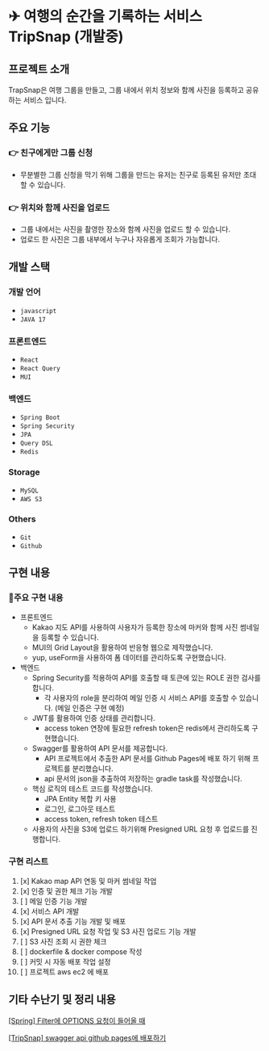 # ✈ 여행의 순간을 기록하는 서비스 TripSnap (개발중)

## 프로젝트 소개

TrapSnap은 여행 그룹을 만들고, 그룹 내에서 위치 정보와 함께 사진을 등록하고 공유하는 서비스 입니다.

## 주요 기능

### 👉 친구에게만 그룹 신청

- 무분별한 그룹 신청을 막기 위해 그룹을 만드는 유저는 친구로 등록된 유저만 초대 할 수 있습니다.

### 👉 위치와 함께 사진을 업로드

- 그룹 내에서는 사진을 촬영한 장소와 함께 사진을 업로드 할 수 있습니다.
- 업로드 한 사진은 그룹 내부에서 누구나 자유롭게 조회가 가능합니다.

## 개발 스택

### 개발 언어

- `javascript`
- `JAVA 17`

### 프론트엔드

- `React`
- `React Query`
- `MUI`

### 백엔드

- `Spring Boot`
- `Spring Security`
- `JPA`
- `Query DSL`
- `Redis`

### Storage

- `MySQL`
- `AWS S3`

### Others

- `Git`
- `Github`

## 구현 내용

### 📌주요 구현 내용

- 프론트엔드
  - Kakao 지도 API를 사용하여 사용자가 등록한 장소에 마커와 함께 사진 썸네일을 등록할 수 있습니다.
  - MUI의 Grid Layout을 활용하여 반응형 웹으로 제작했습니다.
  - yup, useForm을 사용하여 폼 데이터를 관리하도록 구현했습니다.
- 백엔드
  - Spring Security를 적용하여 API를 호출할 때 토큰에 있는 ROLE 권한 검사를 합니다.
    - 각 사용자의 role을 분리하여 메일 인증 시 서비스 API를 호출할 수 있습니다. (메일 인증은 구현 예정)
  - JWT를 활용하여 인증 상태를 관리합니다.
    - access token 연장에 필요한 refresh token은 redis에서 관리하도록 구현했습니다.
  - Swagger를 활용하여 API 문서를 제공합니다.
    - API 프로젝트에서 추출한 API 문서를 Github Pages에 배포 하기 위해 프로젝트를 분리했습니다.
    - api 문서의 json을 추출하여 저장하는 gradle task를 작성했습니다.
  - 핵심 로직의 테스트 코드를 작성했습니다.
    - JPA Entity 복합 키 사용
    - 로그인, 로그아웃 테스트
    - access token, refresh token 테스트
  - 사용자의 사진을 S3에 업로드 하기위해 Presigned URL 요청 후 업로드를 진행합니다.

### 구현 리스트

1. [x] Kakao map API 연동 및 마커 썸네일 작업
2. [x] 인증 및 권한 체크 기능 개발
3. [ ] 메일 인증 기능 개발
4. [x] 서비스 API 개발
5. [x] API 문서 추출 기능 개발 및 배포
6. [x] Presigned URL 요청 작업 및 S3 사진 업로드 기능 개발
7. [ ] S3 사진 조회 시 권한 체크
8. [ ] dockerfile & docker compose 작성
9. [ ] 커밋 시 자동 배포 작업 설정
10. [ ] 프로젝트 aws ec2 에 배포

## 기타 수난기 및 정리 내용

[[Spring] Filter에 OPTIONS 요청이 들어올 때](https://wary-billboard-150.notion.site/Spring-Filter-OPTIONS-5ba44e20618442e5a0ffc971992fbff0?pvs=4)

[[TripSnap] swagger api github pages에 배포하기](https://wary-billboard-150.notion.site/TripSnap-swagger-api-github-pages-3f84692758644cdb87af4e14616630a4?pvs=4)
